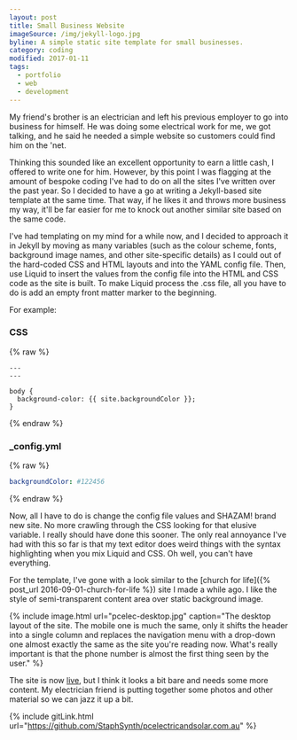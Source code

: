 ```yaml
---
layout: post
title: Small Business Website
imageSource: /img/jekyll-logo.jpg
byline: A simple static site template for small businesses.
category: coding
modified: 2017-01-11
tags:
  - portfolio
  - web
  - development
---
```


My friend's brother is an electrician and left his previous employer to go into business for himself. He was doing some electrical work for me, we got talking, and he said he needed a simple website so customers could find him on the 'net.

Thinking this sounded like an excellent opportunity to earn a little cash, I offered to write one for him. However, by this point I was flagging at the amount of bespoke coding I've had to do on all the sites I've written over the past year. So I decided to have a go at writing a Jekyll-based site template at the same time. That way, if he likes it and throws more business my way, it'll be far easier for me to knock out another similar site based on the same code.

I've had templating on my mind for a while now, and I decided to approach it in Jekyll by moving as many variables (such as the colour scheme, fonts, background image names, and other site-specific details) as I could out of the hard-coded CSS and HTML layouts and into the YAML config file. Then, use Liquid to insert the values from the config file into the HTML and CSS code as the site is built. To make Liquid process the .css file, all you have to do is add an empty front matter marker to the beginning.

For example:

### CSS

{% raw %}

```liquid
---
---

body {
  background-color: {{ site.backgroundColor }};
}
```

{% endraw %}

### _config.yml

{% raw %}
```yml
backgroundColor: #122456
```
{% endraw %}

Now, all I have to do is change the config file values and SHAZAM! brand new site. No more crawling through the CSS looking for that elusive variable. I really should have done this sooner. The only real annoyance I've had with this so far is that my text editor does weird things with the syntax highlighting when you mix Liquid and CSS. Oh well, you can't have everything.

For the template, I've gone with a look similar to the [church for life]({% post_url 2016-09-01-church-for-life %}) site I made a while ago. I like the style of semi-transparent content area over static background image.

{% include image.html url="pcelec-desktop.jpg" caption="The desktop layout of the site. The mobile one is much the same, only it shifts the header into a single column and replaces the navigation menu with a drop-down one almost exactly the same as the site you're reading now. What's really important is that the phone number is almost the first thing seen by the user." %}

The site is now [live](http://www.pcelectricalandsolar.com.au), but I think it looks a bit bare and needs some more content. My electrician friend is putting together some photos and other material so we can jazz it up a bit.

{% include gitLink.html url="https://github.com/StaphSynth/pcelectricandsolar.com.au" %}
